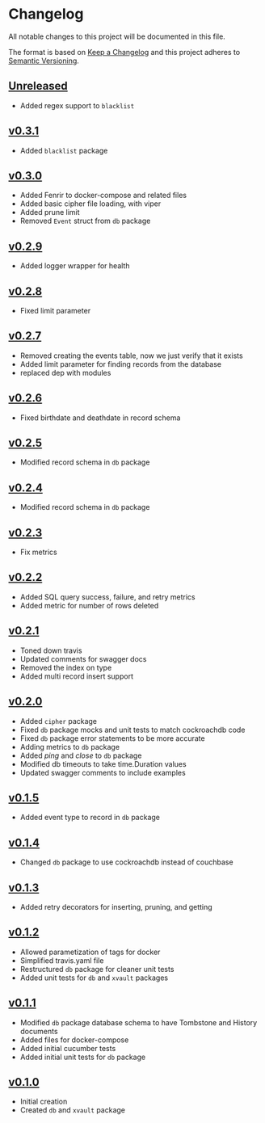 # Changelog
All notable changes to this project will be documented in this file.

The format is based on [Keep a Changelog](http://keepachangelog.com/en/1.0.0/)
and this project adheres to [Semantic Versioning](http://semver.org/spec/v2.0.0.html).

## [Unreleased]
- Added regex support to `blacklist`

## [v0.3.1]
- Added `blacklist` package

## [v0.3.0]
- Added Fenrir to docker-compose and related files
- Added basic cipher file loading, with viper
- Added prune limit
- Removed `Event` struct from `db` package

## [v0.2.9]
 - Added logger wrapper for health

## [v0.2.8]
 - Fixed limit parameter

## [v0.2.7]
 - Removed creating the events table, now we just verify that it exists
 - Added limit parameter for finding records from the database
 - replaced dep with modules

## [v0.2.6]
 - Fixed birthdate and deathdate in record schema

## [v0.2.5]
 - Modified record schema in `db` package

## [v0.2.4]
 - Modified record schema in `db` package

## [v0.2.3]
 - Fix metrics

## [v0.2.2]
 - Added SQL query success, failure, and retry metrics
 - Added metric for number of rows deleted

## [v0.2.1]
 - Toned down travis
 - Updated comments for swagger docs
 - Removed the index on type
 - Added multi record insert support

## [v0.2.0]
 - Added `cipher` package
 - Fixed `db` package mocks and unit tests to match cockroachdb code
 - Fixed `db` package error statements to be more accurate
 - Adding metrics to `db` package
 - Added _ping_ and _close_ to `db` package
 - Modified db timeouts to take time.Duration values
 - Updated swagger comments to include examples

## [v0.1.5]
 - Added event type to record in `db` package

## [v0.1.4]
- Changed `db` package to use cockroachdb instead of couchbase

## [v0.1.3]
- Added retry decorators for inserting, pruning, and getting

## [v0.1.2]
- Allowed parametization of tags for docker
- Simplified travis.yaml file
- Restructured `db` package for cleaner unit tests
- Added unit tests for `db` and `xvault` packages

## [v0.1.1]
- Modified `db` package database schema to have Tombstone and History documents
- Added files for docker-compose
- Added initial cucumber tests
- Added initial unit tests for `db` package

## [v0.1.0]
- Initial creation
- Created `db` and `xvault` package

[Unreleased]: https://github.com/Comcast/codex/compare/v0.3.0...HEAD
[v0.3.1]: https://github.com/Comcast/codex/compare/v0.3.0...v0.3.1
[v0.3.0]: https://github.com/Comcast/codex/compare/v0.2.9...v0.3.0
[v0.2.9]: https://github.com/Comcast/codex/compare/v0.2.8...v0.2.9
[v0.2.8]: https://github.com/Comcast/codex/compare/v0.2.7...v0.2.8
[v0.2.7]: https://github.com/Comcast/codex/compare/v0.2.6...v0.2.7
[v0.2.6]: https://github.com/Comcast/codex/compare/v0.2.5...v0.2.6
[v0.2.5]: https://github.com/Comcast/codex/compare/v0.2.4...v0.2.5
[v0.2.4]: https://github.com/Comcast/codex/compare/v0.2.3...v0.2.4
[v0.2.3]: https://github.com/Comcast/codex/compare/v0.2.2...v0.2.3
[v0.2.2]: https://github.com/Comcast/codex/compare/v0.2.1...v0.2.2
[v0.2.1]: https://github.com/Comcast/codex/compare/v0.2.0...v0.2.1
[v0.2.0]: https://github.com/Comcast/codex/compare/v0.1.5...v0.2.0
[v0.1.5]: https://github.com/Comcast/codex/compare/v0.1.4...v0.1.5
[v0.1.4]: https://github.com/Comcast/codex/compare/v0.1.3...v0.1.4
[v0.1.3]: https://github.com/Comcast/codex/compare/v0.1.2...v0.1.3
[v0.1.2]: https://github.com/Comcast/codex/compare/v0.1.1...v0.1.2
[v0.1.1]: https://github.com/Comcast/codex/compare/v0.1.0...v0.1.1
[v0.1.0]: https://github.com/Comcast/codex/compare/0.0.0...v0.1.0
